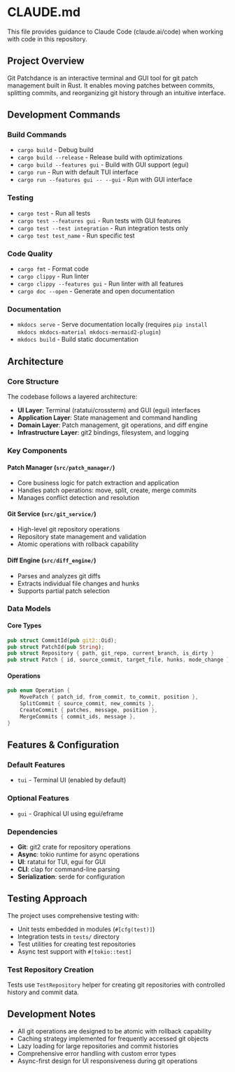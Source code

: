 # CLAUDE.md

This file provides guidance to Claude Code (claude.ai/code) when working with code in this repository.

## Project Overview

Git Patchdance is an interactive terminal and GUI tool for git patch management built in Rust. It enables moving patches between commits, splitting commits, and reorganizing git history through an intuitive interface.

## Development Commands

### Build Commands
- `cargo build` - Debug build
- `cargo build --release` - Release build with optimizations
- `cargo build --features gui` - Build with GUI support (egui)
- `cargo run` - Run with default TUI interface
- `cargo run --features gui -- --gui` - Run with GUI interface

### Testing
- `cargo test` - Run all tests
- `cargo test --features gui` - Run tests with GUI features
- `cargo test --test integration` - Run integration tests only
- `cargo test test_name` - Run specific test

### Code Quality
- `cargo fmt` - Format code
- `cargo clippy` - Run linter
- `cargo clippy --features gui` - Run linter with all features
- `cargo doc --open` - Generate and open documentation

### Documentation
- `mkdocs serve` - Serve documentation locally (requires `pip install mkdocs mkdocs-material mkdocs-mermaid2-plugin`)
- `mkdocs build` - Build static documentation

## Architecture

### Core Structure
The codebase follows a layered architecture:

- **UI Layer**: Terminal (ratatui/crossterm) and GUI (egui) interfaces
- **Application Layer**: State management and command handling
- **Domain Layer**: Patch management, git operations, and diff engine
- **Infrastructure Layer**: git2 bindings, filesystem, and logging

### Key Components

#### Patch Manager (`src/patch_manager/`)
- Core business logic for patch extraction and application
- Handles patch operations: move, split, create, merge commits
- Manages conflict detection and resolution

#### Git Service (`src/git_service/`)
- High-level git repository operations
- Repository state management and validation
- Atomic operations with rollback capability

#### Diff Engine (`src/diff_engine/`) 
- Parses and analyzes git diffs
- Extracts individual file changes and hunks
- Supports partial patch selection

### Data Models

#### Core Types
```rust
pub struct CommitId(pub git2::Oid);
pub struct PatchId(pub String);
pub struct Repository { path, git_repo, current_branch, is_dirty }
pub struct Patch { id, source_commit, target_file, hunks, mode_change }
```

#### Operations
```rust
pub enum Operation {
    MovePatch { patch_id, from_commit, to_commit, position },
    SplitCommit { source_commit, new_commits },
    CreateCommit { patches, message, position },
    MergeCommits { commit_ids, message },
}
```

## Features & Configuration

### Default Features
- `tui` - Terminal UI (enabled by default)

### Optional Features  
- `gui` - Graphical UI using egui/eframe

### Dependencies
- **Git**: git2 crate for repository operations
- **Async**: tokio runtime for async operations
- **UI**: ratatui for TUI, egui for GUI
- **CLI**: clap for command-line parsing
- **Serialization**: serde for configuration

## Testing Approach

The project uses comprehensive testing with:
- Unit tests embedded in modules (`#[cfg(test)]`)
- Integration tests in `tests/` directory
- Test utilities for creating test repositories
- Async test support with `#[tokio::test]`

### Test Repository Creation
Tests use `TestRepository` helper for creating git repositories with controlled history and commit data.

## Development Notes

- All git operations are designed to be atomic with rollback capability
- Caching strategy implemented for frequently accessed git objects
- Lazy loading for large repositories and commit histories
- Comprehensive error handling with custom error types
- Async-first design for UI responsiveness during git operations